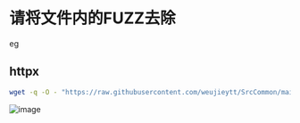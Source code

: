  # 请将文件内的FUZZ去除
 eg
 
 ## httpx
```bash
wget -q -O - "https://raw.githubusercontent.com/weujieytt/SrcCommon/main/FUZZ/subnames.txt"| sed 's/FUZZ/baidu.com/g' | httpx -sc -title -location -t 100
```
![image](https://user-images.githubusercontent.com/70327097/145672111-e1f94b68-6cdd-4c00-bb47-a02ddaa576f5.png)

